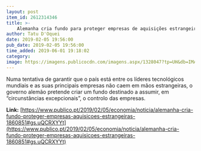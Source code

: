 ```yaml
---
layout: post
item_id: 2612314346
title: >-
    Alemanha cria fundo para proteger empresas de aquisições estrangeiras
author: Tatu D'Oquei
date: 2019-02-05 19:56:00
pub_date: 2019-02-05 19:56:00
time_added: 2019-06-01 19:18:02
category: 
image: https://imagens.publicocdn.com/imagens.aspx/1328047?tp=UH&db=IMAGENS&type=JPG&share=1&o=BarraFacebook_Publico.png
---
```


Numa tentativa de garantir que o país está entre os líderes tecnológicos mundiais e as suas principais empresas não caem em mãos estrangeiras, o governo alemão pretende criar um fundo destinado a assumir, em “circunstâncias excepcionais”, o controlo das empresas.

**Link:** [https://www.publico.pt/2019/02/05/economia/noticia/alemanha-cria-fundo-proteger-empresas-aquisicoes-estrangeiras-1860851#gs.uQCRXYYt](https://www.publico.pt/2019/02/05/economia/noticia/alemanha-cria-fundo-proteger-empresas-aquisicoes-estrangeiras-1860851#gs.uQCRXYYt)

